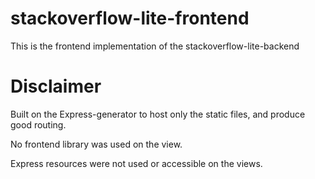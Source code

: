 # stackoverflow-lite-frontend
This is the frontend implementation of the stackoverflow-lite-backend

# Disclaimer

Built on the Express-generator to host only the static files, and produce good routing.

No frontend library was used on the view.

Express resources were not used or accessible on the views.
